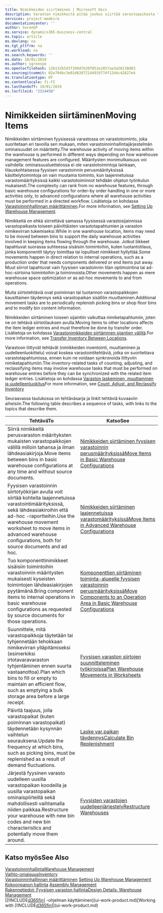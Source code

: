 ```yaml
---
title: Nimikkeiden siirtäminen | Microsoft Docs
description: Varaston nimikkeitä pitää joskus siirtää varastopaikasta toiseen päivittäisten varastotapahtumien ja varaston nimikevirran tukemiseksi. Jotkut liikkeet tapahtuvat suorassa suhteessa sisäisiin toimintoihin, kuten tuotantotilaus, jonka komponentit täytyy toimittaa tai lopulliset nimikkeet hyllyttää. Muut siirrot tapahtuvat vain fyysisen varastoinnin tilan optimointina tai ad-hoc-siirtoina toimintoihin ja toiminnoista.
services: project-madeira
documentationcenter: ''
author: SorenGP
ms.service: dynamics365-business-central
ms.topic: article
ms.devlang: na
ms.tgt_pltfrm: na
ms.workload: na
ms.search.keywords: ''
ms.date: 10/01/2019
ms.author: sgroespe
ms.openlocfilehash: 12b132b5d3f299d7620f052e2857aa3a50138d83
ms.sourcegitcommit: 02e704bc3e01d62072144919774f1244c42827e4
ms.translationtype: HT
ms.contentlocale: fi-FI
ms.lasthandoff: 10/01/2019
ms.locfileid: "2314458"
---
```

# <a name="moving-items"></a><span data-ttu-id="c8429-105">Nimikkeiden siirtäminen</span><span class="sxs-lookup"><span data-stu-id="c8429-105">Moving Items</span></span>
<span data-ttu-id="c8429-106">Nimikkeiden siirtäminen fyysisessä varastossa on varastotoiminto, joka suoritetaan eri tavoilla sen mukaan, miten varastoinninhallintajärjestelmän ominaisuudet on määritetty.</span><span class="sxs-lookup"><span data-stu-id="c8429-106">The warehouse activity of moving items within the warehouse is performed in different ways depending on how warehouse management features are configured.</span></span> <span data-ttu-id="c8429-107">Määritysten monimutkaisuus voi vaihdella: ominaisuusluettelossa ei ole varastotoimintoja lainkaan, tilauskohtaisessa fyysisen varastoinnin perusmäärityksissä käsittelytoimintoja on vain muutama toiminto, kun laajennetuissa varastomäärityksissä kaikki varastotoiminnot tehdään ohjatun työnkulun mukaisesti.</span><span class="sxs-lookup"><span data-stu-id="c8429-107">The complexity can rank from no warehouse features, through basic warehouse configurations for order-by order handling in one or more activities only, to advanced configurations where all warehouse activities must be performed in a directed workflow.</span></span> <span data-ttu-id="c8429-108">Lisätietoja on kohdassa [Varastoinninhallinnan määrittäminen](warehouse-setup-warehouse.md).</span><span class="sxs-lookup"><span data-stu-id="c8429-108">For more information, see [Setting Up Warehouse Management](warehouse-setup-warehouse.md).</span></span>

<span data-ttu-id="c8429-109">Nimikkeitä on ehkä siirrettävä samassa fyysisessä varastosijainnissa varastopaikasta toiseen päivittäisten varastotapahtumien ja varaston nimikevirran tukemiseksi.</span><span class="sxs-lookup"><span data-stu-id="c8429-109">While in one warehouse location, items may need to be moved between bins to support the daily warehouse activities involved in keeping items flowing through the warehouse.</span></span> <span data-ttu-id="c8429-110">Jotkut liikkeet tapahtuvat suorassa suhteessa sisäisiin toimintoihin, kuten tuotantotilaus, jonka komponentit täytyy toimittaa tai lopulliset nimikkeet hyllyttää.</span><span class="sxs-lookup"><span data-stu-id="c8429-110">Some movements happen in direct relation to internal operations, such as a production order that needs components delivered or end items put away.</span></span> <span data-ttu-id="c8429-111">Muut siirrot tapahtuvat vain fyysisen varastoinnin tilan optimointina tai ad-hoc-siirtoina toimintoihin ja toiminnoista.</span><span class="sxs-lookup"><span data-stu-id="c8429-111">Other movements happen as mere warehouse space optimization or as ad-hoc movements to and from operations.</span></span>

<span data-ttu-id="c8429-112">Muita siirtotehtäviä ovat poiminnan tai tuotannon varastopaikkojen kausittainen täydennys sekä varastopaikan sisällön muuttaminen.</span><span class="sxs-lookup"><span data-stu-id="c8429-112">Additional movement tasks are to periodically replenish picking bins or shop floor bins and to modify bin content information.</span></span>

<span data-ttu-id="c8429-113">Nimikkeiden siirtäminen toiseen sijaintiin vaikuttaa nimiketapahtumiin, joten ne on tehtävä siirtotilauksen avulla.</span><span class="sxs-lookup"><span data-stu-id="c8429-113">Moving items to other locations affects the item ledger entries and must therefore be done by transfer order.</span></span> <span data-ttu-id="c8429-114">Lisätietoja on kohdassa [Varastonimikkeiden siirtäminen sijantien välillä](inventory-how-transfer-between-locations.md).</span><span class="sxs-lookup"><span data-stu-id="c8429-114">For more information, see [Transfer Inventory Between Locations](inventory-how-transfer-between-locations.md).</span></span>  

<span data-ttu-id="c8429-115">Varastoon liittyvät tehtävät (nimikkeiden inventointi, muuttaminen ja uudelleenluokittelu) voivat koskea varastointitehtäviä, jotka on suoritettava varastotapahtumissa, ennen kuin ne voidaan synkronoida liittyviin nimiketapahtumiin.</span><span class="sxs-lookup"><span data-stu-id="c8429-115">The inventory-related tasks of counting, adjusting, and reclassifying items may involve warehouse tasks that must be performed on warehouse entries before they can be synchronized with the related item ledger entries.</span></span> <span data-ttu-id="c8429-116">Lisätietoja on kohdassa [Varaston laskeminen, muuttaminen ja uudelleenluokitus](inventory-how-count-adjust-reclassify.md)</span><span class="sxs-lookup"><span data-stu-id="c8429-116">For more information, see [Count, Adjust, and Reclassify Inventory](inventory-how-count-adjust-reclassify.md)</span></span>  

 <span data-ttu-id="c8429-117">Seuraavassa taulukossa on tehtäväsarja ja linkit tehtäviä kuvaaviin aiheisiin.</span><span class="sxs-lookup"><span data-stu-id="c8429-117">The following table describes a sequence of tasks, with links to the topics that describe them.</span></span>   

|<span data-ttu-id="c8429-118">**Tehtävä**</span><span class="sxs-lookup"><span data-stu-id="c8429-118">**To**</span></span>|<span data-ttu-id="c8429-119">**Katso**</span><span class="sxs-lookup"><span data-stu-id="c8429-119">**See**</span></span>|  
|------------|-------------|  
|<span data-ttu-id="c8429-120">Siirrä nimikkeitä perusvaraston määrityksten mukaisten varastopaikkojen välillä milloin tahansa ja ilman lähdeasiakirjoja.</span><span class="sxs-lookup"><span data-stu-id="c8429-120">Move items between bins in basic warehouse configurations at any time and without source documents.</span></span>|[<span data-ttu-id="c8429-121">Nimikkeiden siirtäminen fyysisen varastoinnin perusmäärityksissä</span><span class="sxs-lookup"><span data-stu-id="c8429-121">Move Items in Basic Warehouse Configurations</span></span>](warehouse-how-to-move-items-ad-hoc-in-basic-warehousing.md)|
|<span data-ttu-id="c8429-122">Fyysisen varastoinnin siirtotyökirjan avulla voit siirtää kohteita laajennetuissa varastointimäärityksissä, sekä lähdeasiakiroihin että ad-hoc -raportteihin.</span><span class="sxs-lookup"><span data-stu-id="c8429-122">Use the warehouse movement worksheet to move items in advanced warehouse configurations, both for source documents and ad hoc.</span></span>|[<span data-ttu-id="c8429-123">Nimikkeiden siirtäminen laajennetuissa varastomäärityksissä</span><span class="sxs-lookup"><span data-stu-id="c8429-123">Move Items in Advanced Warehouse Configurations</span></span>](warehouse-how-to-move-items-in-advanced-warehousing.md)|  
|<span data-ttu-id="c8429-124">Tuo komponenttinimikkeet sisäisiin toimintoihin varastoinnin määritysten mukaisesti kyseisten toimintojen lähdeasiakirjojen pyytämänä.</span><span class="sxs-lookup"><span data-stu-id="c8429-124">Bring component items to internal operations in basic warehouse configurations as requested by source documents for those operations.</span></span>|[<span data-ttu-id="c8429-125">Komponenttien siirtäminen toiminta-alueelle fyysisen varastoinnin perusmäärityksissä</span><span class="sxs-lookup"><span data-stu-id="c8429-125">Move Components to an Operation Area in Basic Warehouse Configurations</span></span>](warehouse-how-to-move-components-to-an-operation-area-in-basic-warehousing.md)|
|<span data-ttu-id="c8429-126">Suunnittele, mitä varastopaikkoja täytetään tai tyhjennetään tehokkaan nimikevirran ylläpitämiseksi (esimerkiksi irtotavaravaraston tyhjentäminen ennen suurta vastaanottoa).</span><span class="sxs-lookup"><span data-stu-id="c8429-126">Plan which bins to fill or empty to maintain an efficient flow, such as emptying a bulk storage area before a large receipt.</span></span>|[<span data-ttu-id="c8429-127">Fyysisen varaston siirtojen suunnitteleminen työkirjoissa</span><span class="sxs-lookup"><span data-stu-id="c8429-127">Plan Warehouse Movements in Worksheets</span></span>](warehouse-how-to-plan-warehouse-movements-in-worksheets.md)|
|<span data-ttu-id="c8429-128">Päivitä taajuus, jolla varastopaikat (kuten poiminnan varastopaikat) täydennetään kysynnän vaihtelun seurauksena.</span><span class="sxs-lookup"><span data-stu-id="c8429-128">Update the frequency at which bins, such as picking bins, must be replenished as a result of demand fluctuations.</span></span>|[<span data-ttu-id="c8429-129">Laske var.paikan täydennys</span><span class="sxs-lookup"><span data-stu-id="c8429-129">Calculate Bin Replenishment</span></span>](warehouse-how-to-calculate-bin-replenishment.md)|
|<span data-ttu-id="c8429-130">Järjestä fyysinen varasto uudelleen uusilla varastopaikan koodeilla ja uusilla varastopaikan ominaispiirteillä sekä mahdollisesti vaihtamalla niiden paikkaa.</span><span class="sxs-lookup"><span data-stu-id="c8429-130">Restructure your warehouse with new bin codes and new bin characteristics and potentially move them around.</span></span>|[<span data-ttu-id="c8429-131">Fyysisten varastojen uudelleenjärjestely</span><span class="sxs-lookup"><span data-stu-id="c8429-131">Restructure Warehouses</span></span>](warehouse-how-to-restructure-warehouses.md)|  

## <a name="see-also"></a><span data-ttu-id="c8429-132">Katso myös</span><span class="sxs-lookup"><span data-stu-id="c8429-132">See Also</span></span>  
[<span data-ttu-id="c8429-133">Varastoinninhallinta</span><span class="sxs-lookup"><span data-stu-id="c8429-133">Warehouse Management</span></span>](warehouse-manage-warehouse.md)  
[<span data-ttu-id="c8429-134">Vaihto-omaisuus</span><span class="sxs-lookup"><span data-stu-id="c8429-134">Inventory</span></span>](inventory-manage-inventory.md)  
<span data-ttu-id="c8429-135">[Varastoinninhallinnan määrittäminen](warehouse-setup-warehouse.md)   </span><span class="sxs-lookup"><span data-stu-id="c8429-135">[Setting Up Warehouse Management](warehouse-setup-warehouse.md)   </span></span>  
<span data-ttu-id="c8429-136">[Kokoonpanon hallinta](assembly-assemble-items.md)  </span><span class="sxs-lookup"><span data-stu-id="c8429-136">[Assembly Management](assembly-assemble-items.md)  </span></span>  
[<span data-ttu-id="c8429-137">Rakennetiedot: Fyysisen varaston hallinta</span><span class="sxs-lookup"><span data-stu-id="c8429-137">Design Details: Warehouse Management</span></span>](design-details-warehouse-management.md)  
<span data-ttu-id="c8429-138">[[!INCLUDE[d365fin](includes/d365fin_md.md)] -ohjelman käyttäminen](ui-work-product.md)</span><span class="sxs-lookup"><span data-stu-id="c8429-138">[Working with [!INCLUDE[d365fin](includes/d365fin_md.md)]](ui-work-product.md)</span></span>
